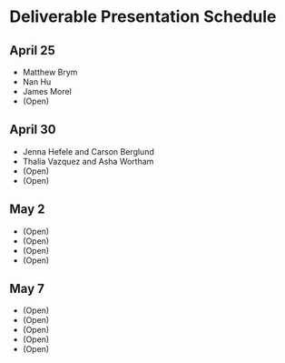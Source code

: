 # Deliverable Presentation Schedule

## April 25
- Matthew Brym
- Nan Hu
- James Morel
- (Open)

## April 30
- Jenna Hefele and Carson Berglund
- Thalia Vazquez and Asha Wortham
- (Open)
- (Open)

## May 2
- (Open)
- (Open)
- (Open)
- (Open)

## May 7
- (Open)
- (Open)
- (Open)
- (Open)
- (Open)